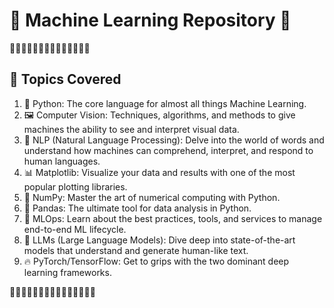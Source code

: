 # 🤖 Machine Learning Repository 🤖   

🤖🤖🤖🤖🤖🤖🤖🤖🤖🤖🤖🤖🤖🤖

## 📘 Topics Covered
1. 🐍 Python: The core language for almost all things Machine Learning.
2. 🖼️ Computer Vision: Techniques, algorithms, and methods to give machines the ability to see and interpret visual data.
3. 📜 NLP (Natural Language Processing): Delve into the world of words and understand how machines can comprehend, interpret, and respond to human languages.
4. 📊 Matplotlib: Visualize your data and results with one of the most popular plotting libraries.
5. 🔢 NumPy: Master the art of numerical computing with Python.
6. 🐼 Pandas: The ultimate tool for data analysis in Python.
7. 🚀 MLOps: Learn about the best practices, tools, and services to manage end-to-end ML lifecycle.
8. 🧠 LLMs (Large Language Models): Dive deep into state-of-the-art models that understand and generate human-like text.
9. 🔥 PyTorch/TensorFlow: Get to grips with the two dominant deep learning frameworks.


🤖🤖🤖🤖🤖🤖🤖🤖🤖🤖🤖🤖🤖🤖🤖
